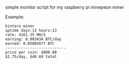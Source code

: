 
simple monitor script for my raspberry pi minepeon miner

Example:

```
kintaro miner
uptime days:13 hours:13
rate: 4161.35 MH/S
earning: 0.003434 BTC/day
earned: 0.05085677 BTC
---------------------------
price per coin: $800.00
$2.75/day, $40.69 total
```